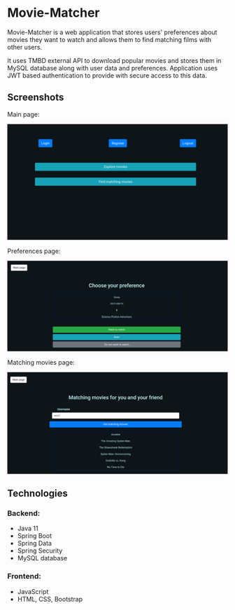# Movie-Matcher

Movie-Matcher is a web application that stores users' preferences about movies they want to watch and allows them to find matching films with other users. 

It uses TMBD external API to download popular movies and stores them in MySQL database along with user data and preferences. Application uses JWT based authentication
to provide with secure access to this data.



## Screenshots

Main page:

![main_page](./images/main_page.png)

Preferences page:

![preferences](./images/preferences.png)

Matching movies page:

![matching_movies](./images/matching.png)

## Technologies

### Backend:
 - Java 11
 - Spring Boot
 - Spring Data
 - Spring Security
 - MySQL database

### Frontend:
 - JavaScript
 - HTML, CSS, Bootstrap



